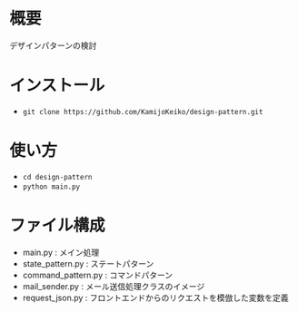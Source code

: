 # 概要
デザインパターンの検討

# インストール
- `git clone https://github.com/KamijoKeiko/design-pattern.git`


# 使い方
- `cd design-pattern`
- `python main.py`

# ファイル構成
- main.py : メイン処理
- state_pattern.py : ステートパターン
- command_pattern.py : コマンドパターン
- mail_sender.py : メール送信処理クラスのイメージ
- request_json.py : フロントエンドからのリクエストを模倣した変数を定義